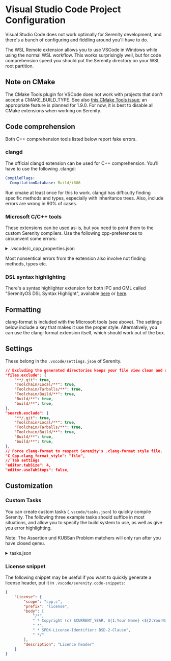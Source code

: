 # Visual Studio Code Project Configuration

Visual Studio Code does not work optimally for Serenity development, and there's a bunch of configuring and fiddling around you'll have to do.

The WSL Remote extension allows you to use VSCode in Windows while using the normal WSL workflow. This works surprisingly well, but for code comprehension speed you should put the Serenity directory on your WSL root partition.

## Note on CMake

The CMake Tools plugin for VSCode does not work with projects that don't accept a CMAKE_BUILD_TYPE. See also [this CMake Tools issue](https://github.com/microsoft/vscode-cmake-tools/issues/1639); an appropriate feature is planned for 1.9.0. For now, it is best to disable all CMake extensions when working on Serenity.

## Code comprehension

Both C++ comprehension tools listed below report fake errors.

### clangd

The official clangd extension can be used for C++ comprehension. You'll have to use the following .clangd:

```yaml
CompileFlags:
  CompilationDatabase: Build/i686
```

Run cmake at least once for this to work. clangd has difficulty finding specific methods and types, especially with inheritance trees. Also, include errors are wrong in 90% of cases.

### Microsoft C/C++ tools

These extensions can be used as-is, but you need to point them to the custom Serenity compilers. Use the following cpp-preferences to circumvent some errors:

<details>
<summary>.vscode/c_cpp_properties.json</summary>

```json
{
    "name": "Userspace",
    "includePath": [
        "${workspaceFolder}",
        "${workspaceFolder}/Build/i686/",
        "${workspaceFolder}/Build/i686/Userland",
        "${workspaceFolder}/Build/i686/Userland/Applications",
        "${workspaceFolder}/Build/i686/Userland/Libraries",
        "${workspaceFolder}/Build/i686/Userland/Services",
        "${workspaceFolder}/Build/i686/Root/usr/include/**",
        "${workspaceFolder}/Userland",
        "${workspaceFolder}/Userland/Libraries",
        "${workspaceFolder}/Userland/Libraries/LibC",
        "${workspaceFolder}/Userland/Libraries/LibM",
        "${workspaceFolder}/Userland/Libraries/LibPthread",
        "${workspaceFolder}/Userland/Services",
        "${workspaceFolder}/Toolchain/Local/i686/i686-pc-serenity/include/c++/**"
    ],
    "defines": [
        "DEBUG",
        "__gelassenheit__",
    ],
    "compilerPath": "${workspaceFolder}/Toolchain/Local/i686/bin/i686-pc-serenity-g++",
    "cStandard": "c17",
    "cppStandard": "c++20",
    "intelliSenseMode": "linux-gcc-x86",
    "browse": {
        "path": [
            "${workspaceFolder}",
            "${workspaceFolder}/Build/i686/",
            "${workspaceFolder}/Build/i686/Userland",
            "${workspaceFolder}/Build/i686/Userland/Applications",
            "${workspaceFolder}/Build/i686/Userland/Libraries",
            "${workspaceFolder}/Build/i686/Userland/Services",
            "${workspaceFolder}/Build/i686/Root/usr/include/**",
            "${workspaceFolder}/Userland",
            "${workspaceFolder}/Userland/Libraries",
            "${workspaceFolder}/Userland/Libraries/LibC",
            "${workspaceFolder}/Userland/Libraries/LibM",
            "${workspaceFolder}/Userland/Libraries/LibPthread",
            "${workspaceFolder}/Userland/Services",
            "${workspaceFolder}/Toolchain/Local/i686/i686-pc-serenity/include/c++/**"
        ],
        "limitSymbolsToIncludedHeaders": true
    },
    "compileCommands": "Build/i686/compile_commands.json",
    "compilerArgs": [
        "-wall",
        "-wextra",
        "-werror"
    ]
}
```
</details>

Most nonsentical errors from the extension also involve not finding methods, types etc.

### DSL syntax highlighting

There's a syntax highlighter extension for both IPC and GML called "SerenityOS DSL Syntax Highlight", available [here](https://marketplace.visualstudio.com/items?itemName=kleinesfilmroellchen.serenity-dsl-syntaxhighlight) or [here](https://open-vsx.org/extension/kleinesfilmroellchen/serenity-dsl-syntaxhighlight).

## Formatting

clang-format is included with the Microsoft tools (see above). The settings below include a key that makes it use the proper style. Alternatively, you can use the clang-format extension itself, which should work out of the box.

## Settings

These belong in the `.vscode/settings.json` of Serenity.

```json
// Excluding the generated directories keeps your file view clean and speeds up search.
"files.exclude": {
    "**/.git": true,
    "Toolchain/Local/**": true,
    "Toolchain/Tarballs/**": true,
    "Toolchain/Build/**": true,
    "Build/**": true,
    "build/**": true,
},
"search.exclude": {
    "**/.git": true,
    "Toolchain/Local/**": true,
    "Toolchain/Tarballs/**": true,
    "Toolchain/Build/**": true,
    "Build/**": true,
    "build/**": true,
},
// Force clang-format to respect Serenity's .clang-format style file.
"C_Cpp.clang_format_style": "file",
// Tab settings
"editor.tabSize": 4,
"editor.useTabStops": false,
```

## Customization

### Custom Tasks

You can create custom tasks (`.vscode/tasks.json`) to quickly compile Serenity.
The following three example tasks should suffice in most situations, and allow you to specify the build system to use, as well as give you error highlighting.

Note: The Assertion und KUBSan Problem matchers will only run after you have closed qemu.

<details>
<summary>tasks.json</summary>

```json
{
    "tasks": [
        {
            "label": "build lagom",
            "type": "shell",
            "problemMatcher":[{
                "base": "$gcc",
                "fileLocation": ["relative","${workspaceFolder}/Build/lagom"]
            }],
            "command": [
                "bash"
            ],
            "args": [
                "-c",
                "\"Meta/serenity.sh build lagom\""
            ],
            "presentation": {
                "echo": true,
                "reveal": "always",
                "focus": false,
                "group": "build",
                "panel": "shared",
                "showReuseMessage": true,
                "clear": true
            }
        },
        {
            "label": "build",
            "type": "shell",
            "command": "bash",
                "args": [
                    "-c",
                    "Meta/serenity.sh build ${input:arch} ${input:compiler}"
                ],
                "options": {
                    "env": {
                        "SERENITY_RAM_SIZE": "4G",
                    }
                },
                "problemMatcher": [
                    {
                        "base": "$gcc",
                        "fileLocation": [
                            "relative",
                            // FIXME: Clang uses ${input:arch}clang
                            "${workspaceFolder}/Build/${input:arch}"
                        ]
                    },
                    {
                        "source": "gcc",
                        "fileLocation": [
                            "relative",
                            // FIXME: Clang uses ${input:arch}clang
                            "${workspaceFolder}/Build/${input:arch}"
                        ],
                        "pattern": [
                            {
                                "regexp": "^([^\\s]*\\.S):(\\d*): (.*)$",
                                "file": 1,
                                "location": 2,
                                "message": 3
                            }
                        ]
                    }
                ]
        },
        {
            "label": "launch",
            "type": "shell",
            "command": "bash",
                "args": [
                    "-c",
                    "Meta/serenity.sh run ${input:arch} ${input:compiler}"
                ],
                "options": {
                    "env": {
                        // Put your custom run configuration here, e.g. SERENITY_RAM_SIZE
                    }
                },
                "problemMatcher": [
                    {
                        "base": "$gcc",
                        "fileLocation": [
                            "relative",
                            // FIXME: Clang uses ${input:arch}clang
                            "${workspaceFolder}/Build/${input:arch}"
                        ]
                    },
                    {
                        "source": "gcc",
                        "fileLocation": [
                            "relative",
                            // FIXME: Clang uses ${input:arch}clang
                            "${workspaceFolder}/Build/${input:arch}"
                        ],
                        "pattern": [
                            {
                                "regexp": "^([^\\s]*\\.S):(\\d*): (.*)$",
                                "file": 1,
                                "location": 2,
                                "message": 3
                            }
                        ]
                    },
                    {
                        "source": "KUBSan",
                        "owner": "cpp",
                        "fileLocation": [
                            "relative",
                            "${workspaceFolder}"
                        ],
                        "pattern": [
                            {
                                "regexp": "KUBSAN: (.*)",
                                "message": 0
                            },
                            {
                                "regexp": "KUBSAN: at ../(.*), line (\\d*), column: (\\d*)",
                                "file": 1,
                                "line": 2,
                                "column": 3
                            }
                        ]
                    },
                    {
                        "source": "Assertion Failed",
                        "owner": "cpp",
                        "pattern": [
                            {
                                "regexp": "ASSERTION FAILED: (.*)$",
                                "message": 1
                            },
                            {
                                "regexp": "^((?:.*)\\.(h|cpp|c|S)):(\\d*)$",
                                "file":1,
                                "location":3
                            }
                        ],
                        "fileLocation": [
                            "relative",
                            // FIXME: Clang uses ${input:arch}clang
                            "${workspaceFolder}/Build/${input:arch}"
                        ]
                    }
                ]
        }
    ],
    "inputs": [
        {
            "id": "compiler",
            "description": "Compiler to use",
            "type": "pickString",
            "default": "GNU",
            "options": [
                "GNU",
                "Clang"
            ]
        },
        {
            "id": "arch",
            "description": "Architecture to compile for",
            "type": "pickString",
            "default": "i686",
            "options": [
                "i686",
                "x86_64",
                "aarch64"
            ]
        }
    ]
}
```

</details>

### License snippet

The following snippet may be useful if you want to quickly generate a license header, put it in `.vscode/serenity.code-snippets`:
```json
{
    "License": {
        "scope": "cpp,c",
        "prefix": "license",
        "body": [
            "/*",
            " * Copyright (c) $CURRENT_YEAR, ${1:Your Name} <${2:YourName@Email.com}>.",
            " *",
            " * SPDX-License-Identifier: BSD-2-Clause",
            " */"
        ],
        "description": "Licence header"
    }
}
```
